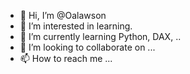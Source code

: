 - 👋 Hi, I’m @Oalawson
- 👀 I’m interested in learning.
- 🌱 I’m currently learning Python, DAX, ..
- 💞️ I’m looking to collaborate on ...
- 📫 How to reach me ...

<!---
Oalawson/Oalawson is a ✨ special ✨ repository because its `README.md` (this file) appears on your GitHub profile.
You can click the Preview link to take a look at your changes.
--->
